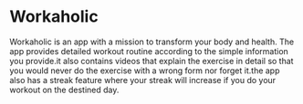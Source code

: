 # Workaholic
Workaholic is an app with a mission to transform your body and health. The app provides detailed workout routine according to the simple information you provide.it also contains videos that explain the exercise in detail so that you would never do the exercise with a wrong form nor forget it.the app also has a streak feature where your streak will increase if you do your workout on the destined day.
